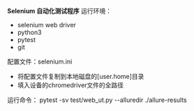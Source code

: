 **Selenium 自动化测试程序**
运行环境：
- selenium web driver
- python3
- pytest
- git

配置文件：selenium.ini
- 将配置文件复制到本地磁盘的[user.home]目录
- 填入设备的chromedriver文件的全路径

运行命令：
pytest -sv test/web_ut.py --alluredir ./allure-results